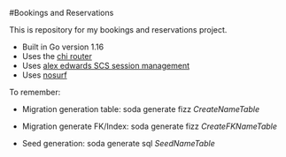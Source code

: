 #Bookings and Reservations

This is repository for my bookings and reservations project.

- Built in Go version 1.16
- Uses the [chi router](https://github.com/go-chi/chi)
- Uses [alex edwards SCS session management](https://github.com/alexedwards/scs)
- Uses [nosurf](https://github.com/justinas/nosurf)

To remember:

- Migration generation table:
soda generate fizz *CreateNameTable*

- Migration generate FK/Index:
soda generate fizz *CreateFKNameTable*

- Seed generation:
soda generate sql *SeedNameTable*
